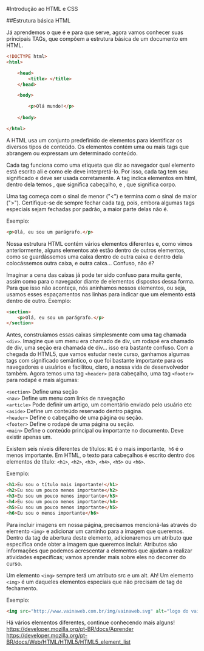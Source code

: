 #Introdução ao HTML e CSS

##Estrutura básica HTML

Já aprendemos o que é e para que serve, agora vamos conhecer suas principais TAGs, que compõem a estrutura básica de um documento em HTML.

```html
<!DOCTYPE html>
<html>

	<head>
		<title> </title>
	</head>

	<body>

		<p>Olá mundo!</p>
		
	</body>

</html>
```

A HTML usa um conjunto predefinido de elementos para identificar os diversos tipos de conteúdo. Os elementos contém uma ou mais tags que abrangem ou expressam um determinado conteúdo.

Cada tag funciona como uma etiqueta que diz ao navegador qual elemento está escrito ali e como ele deve interpretá-lo. Por isso, cada tag tem seu significado e deve ser usada corretamente. A tag <html> indica elementos em html, dentro dela temos <head>, que significa cabeçalho, e <body>, que significa corpo.

Uma tag começa com o sinal de menor ("<") e termina com o sinal de maior (">"). Certifique-se de sempre fechar cada tag, pois, embora algumas tags especiais sejam fechadas por padrão, a maior parte delas não é.

Exemplo:

```html
<p>Olá, eu sou um parágrafo.</p>
```

Nossa estrutura HTML contém vários elementos diferentes e, como vimos anteriormente, alguns elementos até estão dentro de outros elementos, como se guardássemos uma caixa dentro de outra caixa e dentro dela colocássemos outra caixa, e outra caixa... Confuso, não é?

Imaginar a cena das caixas já pode ter sido confuso para muita gente, assim como para o navegador diante de elementos dispostos dessa forma. Para que isso não aconteça, nós aninhamos nossos elementos, ou seja, usamos esses espaçamentos nas linhas para indicar que um elemento está dentro de outro. Exemplo:

```html
<section>
	<p>Olá, eu sou um parágrafo.</p> 
</section>
```
Antes, construíamos essas caixas simplesmente com uma tag chamada `<div>`. Imagine que um menu era chamado de div, um rodapé era chamado de div, uma seção era chamada de div... isso era bastante confuso. Com a chegada do HTML5, que vamos estudar neste curso, ganhamos algumas tags com significado semântico, o que foi bastante importante para os navegadores e usuários e facilitou, claro, a nossa vida de desenvolvedor também. Agora temos uma tag `<header>` para cabeçalho, uma tag `<footer>` para rodapé e mais algumas:

`<section>` Define uma seção<br>
`<nav>` Define um menu com links de navegação<br>
`<article>` Pode definir um artigo, um comentário enviado pelo usuário etc<br>
`<aside>` Define um conteúdo reservado dentro página.<br>
`<header>` Define o cabeçalho de uma página ou seção.<br>
`<footer>` Define o rodapé de uma página ou seção. <br>
`<main>` Define o conteúdo principal ou importante no documento. Deve existir apenas um.<br>

Existem seis níveis diferentes de títulos: `H1` é o mais importante,` h6` é o menos importante. Em HTML, o texto para cabeçalhos é escrito dentro dos elementos de título: `<h1>`, `<h2>`, `<h3>`, `<h4>`, `<h5>` ou `<h6>`.

Exemplo:

```html
<h1>Eu sou o título mais importante!</h1>
<h2>Eu sou um pouco menos importante</h2>
<h3>Eu sou um pouco menos importante</h3>
<h4>Eu sou um pouco menos importante</h4>
<h5>Eu sou um pouco menos importante</h5>
<h6>Eu sou o menos importante</h6>
```

Para incluir imagens em nossa página, precisamos mencioná-las através do elemento `<img>` e adicionar um caminho para a imagem que queremos. Dentro da tag de abertura deste elemento, adicionaremos um atributo que especifica onde obter a imagem que queremos incluir. Atributos são informações que podemos acrescentar a elementos que ajudam a realizar atividades específicas; vamos aprender mais  sobre eles no decorrer do curso.

Um elemento `<img>` sempre terá um atributo src e um alt. Ah! Um elemento `<img>` é um daqueles elementos especiais que não precisam de tag de fechamento.

Exemplo:

```html
<img src="http://www.vainaweb.com.br/img/vainaweb.svg" alt="logo do vai na web">
```

Há vários elementos diferentes, continue conhecendo mais alguns!<br>
https://developer.mozilla.org/pt-BR/docs/Aprender<br>
https://developer.mozilla.org/pt-BR/docs/Web/HTML/HTML5/HTML5_element_list
